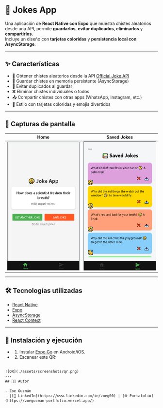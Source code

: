# 🤣 Jokes App

Una aplicación de **React Native con Expo** que muestra chistes aleatorios desde una API, permite **guardarlos**, **evitar duplicados**, **eliminarlos** y **compartirlos**.  
Incluye un diseño con **tarjetas coloridas** y **persistencia local con AsyncStorage**.

---

## ✨ Características

- 🔀 Obtener chistes aleatorios desde la API [Official Joke API](https://github.com/15Dkatz/official_joke_api)  
- 💾 Guardar chistes en memoria persistente (AsyncStorage)  
- 🚫 Evitar duplicados al guardar  
- ❌ Eliminar chistes individuales o todos  
- 📤 Compartir chistes con otras apps (WhatsApp, Instagram, etc.)  
- 🎨 Estilo con tarjetas coloridas y emojis divertidos  

---

## 📸 Capturas de pantalla

| Home | Saved Jokes |
|------|-------------|
| ![Home Screenshot](./assets/screenshots/home.png) | ![Saved Screenshot](./assets/screenshots/saved.png) |

---

## 🛠️ Tecnologías utilizadas

- [React Native](https://reactnative.dev/)  
- [Expo](https://expo.dev/)  
- [AsyncStorage](https://docs.expo.dev/versions/latest/sdk/async-storage/)  
- [React Context](https://reactjs.org/docs/context.html)  

---

## 🚀 Instalación y ejecución


- 1. Instalar [Expo Go](https://expo.dev/client) en Android/iOS.
- 2. Escanear este QR:
```

![QR](./assets/screenshots/qr.png)
---
## 👩‍💻 Autor

- Zoe Guzmán
- |[💼 LinkedIn](https://www.linkedin.com/in/zoeg00) | [🌐 Portafolio](https://zoeguzman-portfolio.vercel.app/)
